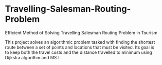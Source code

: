# Travelling-Salesman-Routing-Problem
Efficient Method of Solving Travelling Salesman Routing Problem in Tourism

This project solves an algorithmic problem tasked with finding the shortest route between a set of points and locations that must be visited. Its goal is to keep both the travel costs and the distance travelled to minimum using Dijkstra algorithm and MST.
